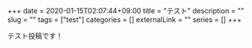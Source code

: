 +++ 
date = 2020-01-15T02:07:44+09:00
title = "テスト"
description = ""
slug = "" 
tags = ["test"]
categories = []
externalLink = ""
series = []
+++

テスト投稿です！
